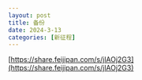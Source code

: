 ```yaml
---
layout: post
title: 备份
date: 2024-3-13
categories: [新征程]
---
```


[https://share.feijipan.com/s/jlAOj2G3](https://share.feijipan.com/s/jlAOj2G3)

